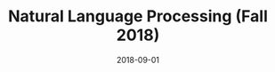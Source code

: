 ---
title: "Natural Language Processing (Fall 2018)"
collection: teaching
type: "Graduate course, Teaching Assistant"
permalink: /teaching/2018-fall-teaching-nlp
venue: "New York University, Center for Data Science"
location: "New York, New York"
date: 2018-09-01
---